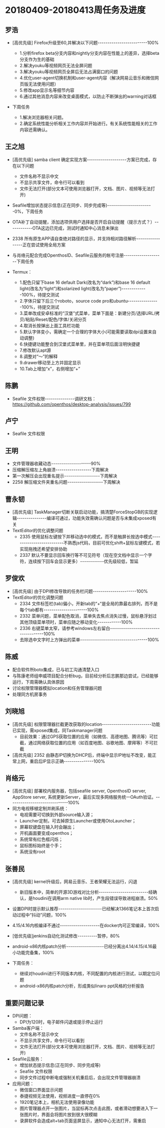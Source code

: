 # 20180409-20180413周任务及进度

## 罗浩
- [高优先级] Firefox升级至60,并解决以下问题-------------------------100%
   - 1.分析firefox beta分支内容和nightly分支内容在性能上的差异，选择beta分支作为生的基础
   - 2.解决youku等视频网页无法全屏问题
   - 3.解决youku等视频网页全屏后无法占满窗口的问题
   - 4.优化user-agent切换机制和user-agent内容（解决网易云音乐和微信网页版无法使用问题）
   - 5.修改app显示名等细节内容
   - 6.通过其他消息内容来改变桌面模式，以防止不断弹出的warning对话框
  
- 下周任务
   - 1.解决浏览器相关问题。
   - 2.确定系统性能分析相关工作内容并开始进行。有关系统性能相关的工作内容还需确认。

## 王之旭
- [高优先级] samba client 确定实现方案--------------------方案已完成，存在以下问题
   - 文件名称不显示中文
   - 不显示共享文件，命令行可以看到
   - 文件无法打开(部分文本可使用浏览器打开，文档、图片、视频等无法打开)
- Seafile增加状态提示信息(正在同步、同步完成等)-----------------------0%，下周任务
- OTA补丁自动提醒，添加选项供用户选择是否开启自动提醒（提示方式？）------------OTA这边已完成，测试时通知中心消息未弹出
- 2338 所有原生APP请自查绝对路径的显示，并支持相对路径解析-----------------正在尝试使用全局方案
- 与肖络元配合完成OpenthosID、Seafile云服务的帐号注册--------------------下周任务

- Termux：
   - 1.配色只留下base 16 default Dark(改名为“dark”)和base 16 default light(改名为“light”)和solarized light(改名为“paper”)-------------100%，待提交测试
   - 2.字体只留下后三个roboto，source code pro和ubuntu----------------100%，待提交测试
   - 3.菜单改成安卓标准的“汉堡”式菜单，菜单下面是：新建分页/选择URL/拷贝/粘贴/Reset/配色/字体/关闭分页
   - 4.取消长按弹出上面工具栏功能
   - 5.默认字体变小，需确定一个合理的字体大小(可能需要读取dpi设置来自动调整)
   - 6.快捷键功能整合到汉堡式菜单里，并在菜单项后面注明快捷键
   - 7.修改默认apt源
   - 8.调整对“～”的解释
   - 9.drawer移动至上方并固定显示
   - 10.Tab上增加“x”，右侧增加“+”

## 陈鹏
- Seafile 文件权限---------------调研文档：https://github.com/openthos/desktop-analysis/issues/799

## 卢宁
- Seafile 文件权限

## 王明
- 文件管理器收藏动态--------------------90%
- 压缩解压缩左上角崩溃------------------下周解决
- 第一次解压会出现重名提示------------------下周解决
- 2258 解压缩文件夹重名问题------------------下周解决

## 曹永韧
- [高优先级] TaskManager切断关联启动功能，搞清楚ForceStopGB的实现逻辑---------------编译可通过，功能失效需确认问题是否与未集成xposed有关
- TextEditor的优化调整问题
   - 2335 使用鼠标左键按下并移动选中的模式，而不是触屏长按选中模式--------------------------不熟悉js代码，目前可优化shift+鼠标左键模式，若实现拖拽还希望安排协助
   - 2337 默认不要显示回车换行等不可见符号（现在空文档中显示一个字符，连续按下回车会显示更多）------------优先级较低，暂延

## 罗俊欢
- [高优先级] 由于DPI修改导致的任务栏问题----------------------100%
- TextEditor的优化调整问题
   - 2334 文件标签栏(tab)偏小，开新tab的“+“是全局的靠最右排列，而不是每个tab都有----------------------100%
   - 2332 菜单问题，菜单配色取消，菜单失去焦点消失过慢，鼠标悬浮划过其他顶级菜单项时，菜单应随之移动变化------------100%
   - 2336 右键菜单太窄，请参考windows左右留白-------------------------------------100%
   - 去除选中文字时上方弹出的菜单----------------------------------100%

## 陈威
- 配合软件所boto集成，已与初工沟通清楚入口
- 与陈康老师组申威项目配合分析bug，目前经分析后志鹏那边尝试，已经能够运行，下周需确认具体原因
- 讨论权限管理器模拟location和任务管理器问题
- 处理同方机房事务

## 刘晓旭
- [高优先级] 权限管理器拦截更改获取的location-------------------------功能已实现，需xposed集成，同Taskmanager问题
   - 目前效果：通过GPS获取位置的应用（如微信、高德地图、腾讯等）可拦截，通过网络获取位置的应用（如百度地图、谷歌地图、摩拜等）不可拦截
- [高优先级] 2352 由静态IP切换为DHCP后，终端中显示IP地址不改变，能正常上网，重启后IP显示正确---------------100%

## 肖络元
- [高优先级] 部署校内服务器，包括seafile server, OpenthosID server, AppStore server, 系统更新Server，最后实现多网络服务统一OAuth验证。------------------------------100%
- 同方电视移植定制并刷系统：
   - 电视需要可切换到外部source输入源；
   - Launcher定制，可去掉原生Launcher或使用OtoLauncher；
   - 屏幕软键盘在输入时会蹦出；
   - 开机画面要变成openthos；
   - 系统常有红色框闪烁；
   - 鼠标图标始终是个手；
   - 系统没有root

## 张善民
- [高优先级] kernel升级后，网易云音乐、王者荣耀无法运行，闪退
   - 新旧版本中，简单的开源3D游戏对比分析-------------------------经确认，是houdini在调用arm native lib时，产生段错误导致进程崩溃。50%
- 设置DPI时提示默认推荐----------------------已经解决1366笔记本上首次启动过程中“抖动”问题，100%
- 4.15/4.16内核编译不通过--------------------在docker内可正常编译，100%
- [低优先级]jenkins自动化测试修改----------暂停，80%
- android-x86内核patch分析-------------------已经分离出4.14/4.15/4.16最小功能完备集，100%

- 下周任务：
   - 继续对houdini进行不同版本内核，不同配置的内核进行测试，以期定位问题
   - android-x86内核patch分析，形成类似linaro ppt风格的分析报告

## 重要问题记录
- DPI问题：
   - DPI为120时，电子邮件闪退或提示停止运行
- Samba客户端：
   - 文件名称不显示中文
   - 不显示共享文件，命令行可以看到
   - 文件无法打开(部分文本可使用浏览器打开，文档、图片、视频等无法打开)
- Seafile云服务：
   - 增加状态提示信息(正在同步、同步完成等)
   - Seafile 文件权限
   - 同步文件过程中断电或强制关机重启后，会出现文件管理器崩溃
- 应用问题：
   - 微信窗口界面显示问题
   - 泰捷视频无法使用，视频进度一直停在0%
   - 1920笔记本上，相机无法使用录像功能
   - 图片管理器点开一张图片，当鼠标再次点击此图，或者滑动想要进入下一张图片时，界面会将图片放到很大很模糊
   - 录屏软件会造成alt+tab页面竖屏显示，通知中心无法打开，需重启
